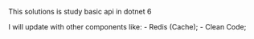 This solutions is study basic api in dotnet 6

I will update with other components like:
    - Redis (Cache);
    - Clean Code;
